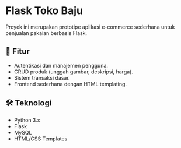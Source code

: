 # Flask Toko Baju

Proyek ini merupakan prototipe aplikasi e-commerce sederhana untuk penjualan pakaian berbasis Flask.

## 🚀 Fitur
- Autentikasi dan manajemen pengguna.
- CRUD produk (unggah gambar, deskripsi, harga).
- Sistem transaksi dasar.
- Frontend sederhana dengan HTML templating.

## 🛠️ Teknologi
- Python 3.x
- Flask
- MySQL
- HTML/CSS Templates
